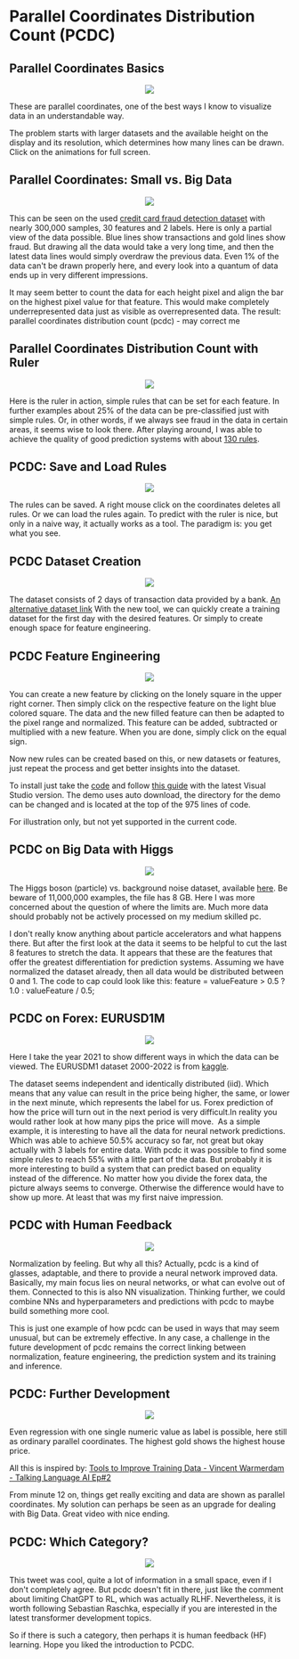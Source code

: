 # Parallel Coordinates Distribution Count (PCDC)

## Parallel Coordinates Basics

<p align="center">
    <img src="https://github.com/grensen/pcdc/blob/main/figures/parallele_koordinaten_ger_wikipedia.png" >
</p>

These are parallel coordinates, one of the best ways I know to visualize data in an understandable way.

The problem starts with larger datasets and the available height on the display and its resolution, which determines how many lines can be drawn. Click on the animations for full screen.

## Parallel Coordinates: Small vs. Big Data

<div style="text-align: center;">
  <img src="https://github.com/grensen/pcdc/blob/main/figures/parallel_coordinates_iris_fraud.gif" >
</div>

This can be seen on the used [credit card fraud detection dataset](https://datahub.io/machine-learning/creditcard) with nearly 300,000 samples, 30 features and 2 labels. 
Here is only a partial view of the data possible. Blue lines show transactions and gold lines show fraud. 
But drawing all the data would take a very long time, and then the latest data lines would simply overdraw the previous data. 
Even 1% of the data can't be drawn properly here, and every look into a quantum of data ends up in very different impressions. 

It may seem better to count the data for each height pixel and align the bar on the highest pixel value for that feature. 
This would make completely underrepresented data just as visible as overrepresented data. 
The result: parallel coordinates distribution count (pcdc) - may correct me

## Parallel Coordinates Distribution Count with Ruler

<div style="text-align: center;">
  <img src="https://github.com/grensen/pcdc/blob/main/figures/pcdc_fraud_init_ruler.gif" >
</div>

Here is the ruler in action, simple rules that can be set for each feature. 
In further examples about 25% of the data can be pre-classified just with simple rules. 
Or, in other words, if we always see fraud in the data in certain areas, it seems wise to look there. 
After playing around, I was able to achieve the quality of good prediction systems with about [130 rules](https://github.com/grensen/pcdc/blob/main/fullyTrainedRulesWithoutNorm.txt).

## PCDC: Save and Load Rules 

<div style="text-align: center;">
  <img src="https://github.com/grensen/pcdc/blob/main/figures/pcdc_fraud_save_clear_load_rules.gif" >
</div>

The rules can be saved. A right mouse click on the coordinates deletes all rules. Or we can load the rules again. 
To predict with the ruler is nice, but only in a naive way, it actually works as a tool. 
The paradigm is: you get what you see.

## PCDC Dataset Creation

<div style="text-align: center;">
  <img src="https://github.com/grensen/pcdc/blob/main/figures/pcdc_fraud_save_load_custom_data.gif" >
</div>

The dataset consists of 2 days of transaction data provided by a bank. [An alternative dataset link](https://www.openml.org/search?type=data&sort=runs&id=42175&status=active)
With the new tool, we can quickly create a training dataset for the first day with the desired features. 
Or simply to create enough space for feature engineering.

## PCDC Feature Engineering

<div style="text-align: center;">
  <img src="https://github.com/grensen/pcdc/blob/main/figures/pcdc_fraud_create_features.gif" >
</div>

You can create a new feature by clicking on the lonely square in the upper right corner.
Then simply click on the respective feature on the light blue colored square. 
The data and the new filled feature can then be adapted to the pixel range and normalized. 
This feature can be added, subtracted or multiplied with a new feature. When you are done, simply click on the equal sign.

Now new rules can be created based on this, or new datasets or features, just repeat the process and get better insights into the dataset.

To install just take the [code]([code](https://github.com/grensen/pcdc/blob/main/pcdc_fraud_demo.cs)) and follow [this guide](https://raw.githubusercontent.com/grensen/custom_connect/main/figures/install.gif) with the latest Visual Studio version.
The demo uses auto download, the directory for the demo can be changed and is located at the top of the 975 lines of code.

For illustration only, but not yet supported in the current code. 

## PCDC on Big Data with Higgs

<div style="text-align: center;">
  <img src="https://github.com/grensen/pcdc/blob/main/figures/pcdc_higgs_big_data.gif" >
</div>

The Higgs boson (particle) vs. background noise dataset, available [here](https://archive.ics.uci.edu/dataset/280/higgs).
Be beware of 11,000,000 examples, the file has 8 GB. Here I was more concerned about the question of where the limits are. 
Much more data should probably not be actively processed on my medium skilled pc.

I don't really know anything about particle accelerators and what happens there.
But after the first look at the data it seems to be helpful to cut the last 8 features to stretch the data. 
It appears that these are the features that offer the greatest differentiation for prediction systems. 
Assuming we have normalized the dataset already, then all data would be distributed between 0 and 1. 
The code to cap could look like this: feature = valueFeature > 0.5 ? 1.0 : valueFeature / 0.5;

## PCDC on Forex: EURUSD1M

<div style="text-align: center;">
  <img src="https://github.com/grensen/pcdc/blob/main/figures/pcdc_eurusdm1_2021_data.gif" >
</div>

Here I take the year 2021 to show different ways in which the data can be viewed.
The EURUSDM1 dataset 2000-2022 is from [kaggle](https://www.kaggle.com/code/geuttalawalid/eur-usd-2000-2022-1-min/output).

The dataset seems independent and identically distributed (iid). Which means that any value can result in the price being higher, the same, or lower in the next minute, which represents the label for us. Forex prediction of how the price will turn out in the next period is very difficult.In reality you would rather look at how many pips the price will move.  
As a simple example, it is interesting to have all the data for neural network predictions.
Which was able to achieve 50.5% accuracy so far, not great but okay actually with 3 labels for entire data. With pcdc it was possible to find some simple rules to reach 55% with a little part of the data.
But probably it is more interesting to build a system that can predict based on equality instead of the difference. No matter how you divide the forex data, the picture always seems to converge. Otherwise the difference would have to show up more. At least that was my first naive impression.

## PCDC with Human Feedback

<div style="text-align: center;">
  <img src="https://github.com/grensen/pcdc/blob/main/figures/credit_norm.png" >
</div>

Normalization by feeling. But why all this? Actually, pcdc is a kind of glasses, adaptable, and there to provide a neural network improved data. 
Basically, my main focus lies on neural networks, or what can evolve out of them. Connected to this is also NN visualization. 
Thinking further, we could combine NNs and hyperparameters and predictions with pcdc to maybe build something more cool.

This is just one example of how pcdc can be used in ways that may seem unusual, but can be extremely effective. 
In any case, a challenge in the future development of pcdc remains the correct linking between normalization, feature engineering, the prediction system and its training and inference.

## PCDC: Further Development

<div style="text-align: center;">
  <img src="https://github.com/grensen/pcdc/blob/main/figures/pc_housing.png" >
</div>

Even regression with one single numeric value as label is possible, here still as ordinary parallel coordinates. The highest gold shows the highest house price. 

All this is inspired by:
[Tools to Improve Training Data - Vincent Warmerdam - Talking Language AI Ep#2](https://www.youtube.com/watch?v=KRQJDLyc1uM)

From minute 12 on, things get really exciting and data are shown as parallel coordinates.
My solution can perhaps be seen as an upgrade for dealing with Big Data. Great video with nice ending.

## PCDC: Which Category? 

<p align="center">
  <img src="https://github.com/grensen/pcdc/blob/main/figures/ml_learning_ranking.png" >
</p>

This tweet was cool, quite a lot of information in a small space, even if I don't completely agree.
But pcdc doesn't fit in there, just like the comment about limiting ChatGPT to RL, which was actually RLHF. Nevertheless, it is worth following Sebastian Raschka, especially if you are interested in the latest transformer development topics.

So if there is such a category, then perhaps it is human feedback (HF) learning. Hope you liked the introduction to PCDC.



